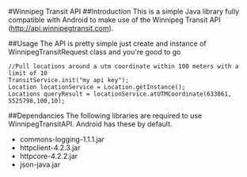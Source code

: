 #Winnipeg Transit API
##Introduction
This is a simple Java library fully compatible with Android to make use of the Winnipeg Transit API (http://api.winnipegtransit.com).

##Usage
The API is pretty simple just create and instance of WinnipegTransitRequest class and you're good to go

	//Pull locations around a utm coordinate within 100 meters with a limit of 10
	TransitService.init("my api key");
    Location locationService = Location.getInstance();
    Locations queryResult = locationService.atUTMCoordinate(633861, 5525798,100,10);

##Dependancies
The following libraries are required to use WinnipegTransitAPI. Android has these by default.
* commons-logging-1.1.1.jar
* httpclient-4.2.3.jar
* httpcore-4.2.2.jar
* json-java.jar